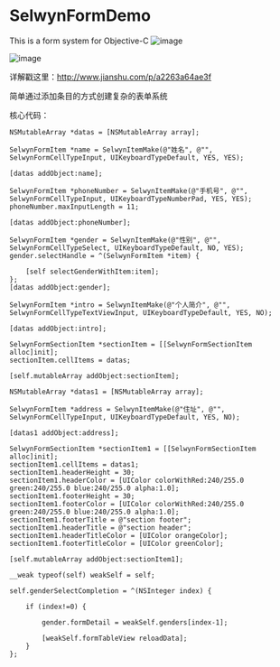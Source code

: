 # SelwynFormDemo
This is a form system for Objective-C
![image](http://a2.qpic.cn/psb?/V14ONEhc0D5t8a/0JqojcDhSXUVR8JH6xZZIidkNu0V.NOjn2oyTQfA6ak!/b/dD8BAAAAAAAA&bo=gAJxBAAAAAADB9U!&rf=viewer_4)

![image](http://a2.qpic.cn/psb?/V14ONEhc0D5t8a/EwMOqTaePUq9va.lY4Bi6.8HXCr1opSHMG2zOHpNvLk!/b/dNAAAAAAAAAA&bo=gAJlBAAAAAADB8E!&rf=viewer_4)

详解戳这里：http://www.jianshu.com/p/a2263a64ae3f

简单通过添加条目的方式创建复杂的表单系统

核心代码：

    NSMutableArray *datas = [NSMutableArray array];
    
    SelwynFormItem *name = SelwynItemMake(@"姓名", @"", SelwynFormCellTypeInput, UIKeyboardTypeDefault, YES, YES);
    
    [datas addObject:name];
    
    SelwynFormItem *phoneNumber = SelwynItemMake(@"手机号", @"", SelwynFormCellTypeInput, UIKeyboardTypeNumberPad, YES, YES);
    phoneNumber.maxInputLength = 11;
    
    [datas addObject:phoneNumber];
    
    SelwynFormItem *gender = SelwynItemMake(@"性别", @"", SelwynFormCellTypeSelect, UIKeyboardTypeDefault, NO, YES);
    gender.selectHandle = ^(SelwynFormItem *item) {
        
        [self selectGenderWithItem:item];
    };
    [datas addObject:gender];
    
    SelwynFormItem *intro = SelwynItemMake(@"个人简介", @"", SelwynFormCellTypeTextViewInput, UIKeyboardTypeDefault, YES, NO);
    
    [datas addObject:intro];
    
    SelwynFormSectionItem *sectionItem = [[SelwynFormSectionItem alloc]init];
    sectionItem.cellItems = datas;
    
    [self.mutableArray addObject:sectionItem];
    
    NSMutableArray *datas1 = [NSMutableArray array];
    
    SelwynFormItem *address = SelwynItemMake(@"住址", @"", SelwynFormCellTypeInput, UIKeyboardTypeDefault, YES, NO);
    
    [datas1 addObject:address];
    
    SelwynFormSectionItem *sectionItem1 = [[SelwynFormSectionItem alloc]init];
    sectionItem1.cellItems = datas1;
    sectionItem1.headerHeight = 30;
    sectionItem1.headerColor = [UIColor colorWithRed:240/255.0 green:240/255.0 blue:240/255.0 alpha:1.0];
    sectionItem1.footerHeight = 30;
    sectionItem1.footerColor = [UIColor colorWithRed:240/255.0 green:240/255.0 blue:240/255.0 alpha:1.0];
    sectionItem1.footerTitle = @"section footer";
    sectionItem1.headerTitle = @"section header";
    sectionItem1.headerTitleColor = [UIColor orangeColor];
    sectionItem1.footerTitleColor = [UIColor greenColor];
    
    [self.mutableArray addObject:sectionItem1];

    __weak typeof(self) weakSelf = self;
    
    self.genderSelectCompletion = ^(NSInteger index) {
      
        if (index!=0) {
            
            gender.formDetail = weakSelf.genders[index-1];
            
            [weakSelf.formTableView reloadData];
        }
    };

        
        
